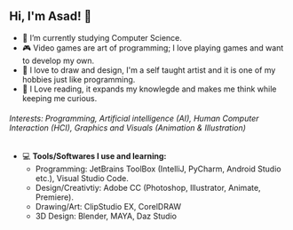 ## Hi, I'm Asad! 👋
- :boy: I’m currently studying Computer Science.
- 🎮 Video games are art of programming; I love playing games and want to develop my own.
- 🎨 I love to draw and design, I'm a self taught artist and it is one of my hobbies just like programming.
- 📖 I Love reading, it expands my knowlegde and makes me think while keeping me curious.

###### Interests: Programming, Artificial intelligence (AI), Human Computer Interaction (HCI), Graphics and Visuals (Animation & Illustration)
 
- :computer: **Tools/Softwares I use and learning:**
    - Programming: JetBrains ToolBox (IntelliJ, PyCharm, Android Studio etc.), Visual Studio Code.
    - Design/Creativtiy: Adobe CC (Photoshop, Illustrator, Animate, Premiere).
    - Drawing/Art: ClipStudio EX, CorelDRAW
    - 3D Design: Blender, MAYA, Daz Studio
